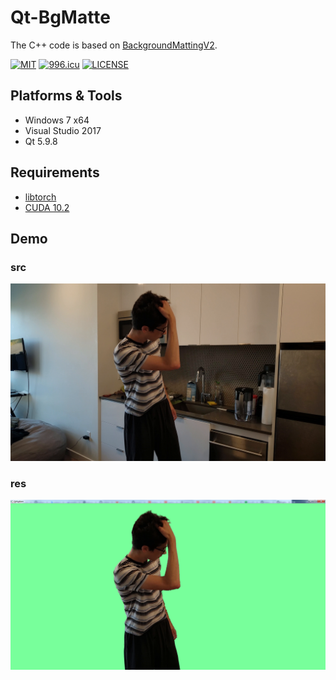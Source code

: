 # Qt-BgMatte
The C++ code is based on [BackgroundMattingV2](https://github.com/PeterL1n/BackgroundMattingV2).

[![MIT](https://img.shields.io/npm/l/dplayer.svg?style=flat-square)](https://github.com/BrightenWu/miniprogram-cycle/blob/main/LICENSE)
[![996.icu](https://img.shields.io/badge/link-996.icu-red.svg?style=flat-square)](https://996.icu) 
[![LICENSE](https://img.shields.io/badge/license-Anti%20996-blue.svg?style=flat-square)](https://github.com/996icu/996.ICU/blob/master/LICENSE)

## Platforms & Tools
* Windows 7 x64
* Visual Studio 2017
* Qt 5.9.8

## Requirements
* [libtorch](https://download.pytorch.org/libtorch/cu102/libtorch-win-shared-with-deps-1.8.1%2Bcu102.zip)
* [CUDA 10.2](https://developer.download.nvidia.com/compute/cuda/10.2/Prod/network_installers/cuda_10.2.89_win10_network.exe)

## Demo
### src
![res](./x64/Release/input_img/src/src1.png)
### res
![res](./Res.png)
